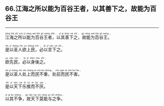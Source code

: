 ## 66.江海之所以能为百谷王者，以其善下之，故能为百谷王
---


<ruby><rb> 江海之所以能为百谷王者，以其善下之，故能为百谷王。 </rb> <rt> jiāng  hǎi  zhī  suǒ  yǐ  néng  wéi  bǎi  gǔ  wáng  zhě ， yǐ  qí  shàn  xià  zhī ， gù  néng  wéi  bǎi  gǔ  wáng 。</rt>
</ruby>

<ruby><rb> 是以圣人欲上民，必以言下之。 </rb> <rt> shì  yǐ  shèng  rén  yù  shàng  mín ， bì  yǐ  yán  xià  zhī 。</rt>
</ruby>

<ruby><rb> 欲先民，必以身後之。 </rb> <rt> yù  xiān  mín ， bì  yǐ  shēn  hòu  zhī 。</rt>
</ruby>

<ruby><rb> 是以圣人处上而民不重，处前而民不害。 </rb> <rt> shì  yǐ  shèng  rén  chù  shàng  ér  mín  bù  zhòng ， chù  qián  ér  mín  bù  hài 。</rt>
</ruby>

<ruby><rb> 是以天下乐推而不厌。 </rb> <rt> shì  yǐ  tiān  xià  lè  tuī  ér  bù  yàn 。</rt>
</ruby>

<ruby><rb> 以其不争，故天下莫能与之争。 </rb> <rt> yǐ  qí  bù  zhēng ， gù  tiān  xià  mò  néng  yǔ  zhī  zhēng 。</rt>
</ruby>

<ruby><rb>   </rb> <rt> </rt>
</ruby>

